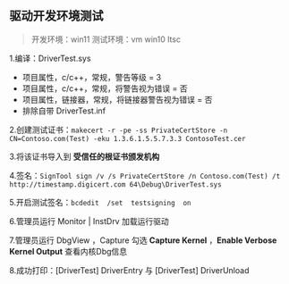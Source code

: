## 驱动开发环境测试

> 开发环境：win11 测试环境：vm win10 ltsc

1.编译：DriverTest.sys

- 项目属性，c/c++，常规，警告等级 = 3
- 项目属性，c/c++，常规，将警告视为错误 = 否
- 项目属性，链接器，常规，将链接器警告视为错误 = 否
- 排除自带 DriverTest.inf

2.创建测试证书：`makecert -r -pe -ss PrivateCertStore -n CN=Contoso.com(Test) -eku 1.3.6.1.5.5.7.3.3 ContosoTest.cer`

3.将该证书导入到 **受信任的根证书颁发机构**

4.签名：`SignTool sign /v /s PrivateCertStore /n Contoso.com(Test) /t http://timestamp.digicert.com 64\Debug\DriverTest.sys`

5.开启测试签名：`bcdedit  /set  testsigning  on`

6.管理员运行 Monitor | InstDrv 加载运行驱动

7.管理员运行 DbgView  ，Capture 勾选 **Capture Kernel** ，**Enable Verbose Kernel Output** 查看内核Dbg信息

8.成功打印：[DriverTest] DriverEntry 与 [DriverTest] DriverUnload